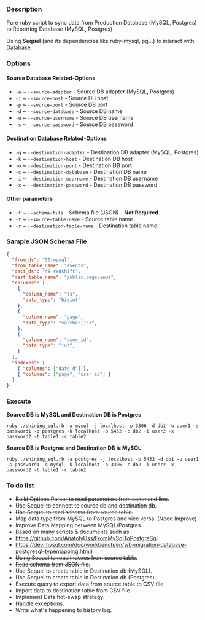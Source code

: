 ### Description

Pure ruby script to sync data from Production Database (MySQL, Postgres) to Reporting Database (MySQL, Postgres)

Using **Sequel** (and its dependencies like ruby-mysql, pg...) to interact with Database.

### Options

#### Source Database Related-Options
- `-a` ~ `--source-adapter` - Source DB adapter (MySQL, Postgres)
- `-j` ~ `--source-host` - Source DB host
- `-p` ~ `--source-port` - Source DB port
- `-d` ~ `--source-database` - Source DB name
- `-u` ~ `--source-username` - Source DB username
- `-s` ~ `--source-password` - Source DB password

#### Destination Database Related-Options
- `-q` ~ `--destination-adapter` - Destination DB adapter (MySQL, Postgres)
- `-k` ~ `--destination-host` - Destination DB host
- `-o` ~ `--destination-port` - Destination DB port
- `-c` ~ `--destination-database` - Destination DB name
- `-i` ~ `--destination-username` - Destination DB username
- `-x` ~ `--destination-password` - Destination DB password

#### Other parameters
- `-f` ~ `--schema-file` - Schema file (JSON) - **Not Required**
- `-t` ~ `--source-table-name` - Source table name
- `-r` ~ `--destination-table-name` - Destination table name

### Sample JSON Schema File

``` json
{
  "from_ds": "50-mysql",
  "from_table_name": "events",
  "dest_ds": "48-redshift",
  "dest_table_name": "public.pageviews",
  "columns": [
    {
      "column_name": "ts",
      "data_type": "bigint"
    },
    {
      "column_name": "page",
      "data_type": "varchar(15)",
    },
    {
      "column_name": "user_id",
      "data_type": "int",
    }
  ],
  "indexes": [
    { "columns": ["date_d"] },
    { "columns": ["page", "user_id"] }
  ]
}
```

### Execute

**Source DB is MySQL and Destination DB is Postgres**

```
ruby ./shining_sql.rb -a mysql -j localhost -p 3306 -d db1 -u user1 -s password1 -q postgres -k localhost -o 5432 -c db2 -i user2 -x password2 -t table1 -r table2
```

**Source DB is Postgres and Destination DB is MySQL**

```
ruby ./shining_sql.rb -a postgres -j localhost -p 5432 -d db1 -u user1 -s password1 -q mysql -k localhost -o 3306 -c db2 -i user2 -x password2 -t table1 -r table2
```

### To do list

- ~~Build Options Parser to read parameters from command line.~~
- ~~Use Sequel to connect to source db and destination db.~~
- ~~Use Sequel to read schema from source table.~~
- ~~Map data type from MySQL to Postgres and vice versa.~~ (Need Improve)
- Improve Data Mapping between MySQL/Postgres.
 - Based on many scripts & documents such as:
  - https://github.com/AnatolyUss/FromMySqlToPostgreSql
  - https://dev.mysql.com/doc/workbench/en/wb-migration-database-postgresql-typemapping.html)
- ~~Using Sequel to read indexes from source table.~~
- ~~Read schema from JSON file.~~
- Use Sequel to create table in Destination db (MySQL).
- Use Sequel to create table in Destination db (Postgres).
- Execute query to export data from source table to CSV file.
- Import data to destination table from CSV file.
- Implement Data hot-swap strategy.
- Handle exceptions.
- Write what's happening to history log.
